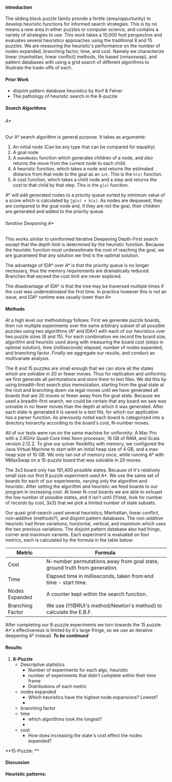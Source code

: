 #### introduction

The sliding block puzzle family provide a fertile {area/oppurtunity} to develop heuristic functions for informed search strategies. This is by no means a new area in either puzzles or computer science, and contains a variety of strategies to use. This work takes a 10,000 foot perspective and evaluates several heuristics approaches using the traditional 8 and 15 puzzles. We are measuring the heuristic's performance on the number of nodes expanded, branching factor, time, and cost. Namely we characterize linear {manhattan, linear conflict} methods, tile based {nmaxswap}, and pattern databases with using a grid search of different algorithms to illustrate the trade-offs of each.


#### Prior Work


- disjoint pattern database heuristics by Korf & Felner
- The pathology of heuristic search in the 8-puzzle

##### Search Algorithms

###### A*

Our A* search algorithm is general purpose. It takes as arguments:

  1. An initial node (Can be any type that can be compared for equality)
  2. A goal node
  3. A `makeNodes` function which generates children of a node, and also returns
     the move from the current node to each child.
  4. A heuristic function, which takes a node and returns the estimated distance
     from that node to the goal as an `int`. This is the `h(x)` function.
  5. A cost function, which takes a child node and a step and returns the cost
     to that child by that step. This is the `g(x)` function.

A* will add generated nodes to a priority queue sorted by minimum value of a
score which is calculated by `∑g(x) + h(x)`. As nodes are dequeued, they are
compared to the goal node and, if they are not the goal, their children are
generated and added to the priority queue.

###### Iterative Deepening A*

This works similar to uninformed Iterative Deepening Depth-First search except
that the depth limit is determined by the heuristic function. Because the
heuristic function must underestimate the cost of reaching the goal, we are
guaranteed that any solution we find is the optimal solution.

The advantage of IDA* over A* is that the priority queue is no longer necessary,
thus the memory requirements are dramatically reduced. Branches that exceed the
cost limit are never explored.

The disadvantage of IDA* is that the tree may be traversed multiple times if the
cost was underestimated the first time. In practice however this is not an
issue, and IDA* runtime was usually lower than A*

#### Methods

At a high level our methodology follows:
First we generate puzzle boards, then run multiple experiments over the same
arbitrary subset of all possible puzzles using two algorithms (A* and IDA*) with
each of our heuristics over two puzzle sizes (8 and 15).
For each combination we record the board size, algorithm and heuristic used
along with measuring the board cost (steps in optimal solution),
time (milliseconds) elapsed, number of nodes expanded, and branching factor.
Finally we aggregate our results, and conduct an multivariate analysis.

The 8 and 15 puzzles are small enough that we can store all the states which are
solvable in 20 or fewer moves. Thus for replication and uniformity we first
generate all permutations and store them to text files. We did this by using
breadth-first search plus memoization, starting from the goal state at the root
and branching down via legal moves until we have generated all boards that are
20 moves or fewer away from the goal state. Because we used a breadth-first
search, we could be certain that any board we saw was solvable in no fewer moves
than the depth at which it was generated.
After each state is generated it is saved to a text file, for which our
application has a parser function. As previously noted each board is categorized
into a directory heirarchy according to the board's cost, N-number moves.

All of our tests were run on the same machine for uniformity: A Mac Pro with a
2.8GHz Quad-Core Intel Xeon processor, 16 GB of RAM, and Scala version 2.12.2.
To give our solver flexibility with memory, we configured the Java Virtual
Machine to start with an initial heap size of 4 GB, and a max heap size of 10
GB. We only ran out of memory once, while running A* with NMaxSwap on a
15-puzzle board that was solvable in 20 moves.

The 3x3 board only has 181,400 possible states. Because of it's relatively small size our first 8 puzzle experiment used A*. We use the same set of boards for each of our experiments, varying only the algorithm and heuristic. After setting the algorithm and heuristic we feed boards to our program in increasing cost. At lower N-cost boards we are able to exhuast the low number of possible states, and it isn't until {!!!stat, look for number of records by cost, 3x3} that we pick a limited number of state subsets.

Our quasi grid-search used several heuristics; Manhattan, linear conflict, non-additive {methods?}, and disjoint pattern databases. The non-additive heuristic had three variations; horizontal, vertical, and maximum which uses the two previous variations. The disjoint pattern database also had fringe, corner and maximum variants. Each experiment is evaluated on four metrics, each is calculated by the formula in the table below:

| Metric | Formula |
|---|---|
| Cost | N-number permutations away from goal state, ground truth from generation. |
| Time | Elapsed time in milliseconds, taken from end time - start time. |
| Nodes Expanded | A counter kept within the search function. |
| Branching Factor | We use {!!!@RUI's method/Newton's method} to calculate the E.B.F. |

After completing our 8-puzzle experiments we turn towards the 15 puzzle. A*'s effectiveness is limited by it's large fringe, so we use an iterative deepening A* instead. ***To be continued***


#### Results

1. **8-Puzzle**
	- Descriptive statistics
		* Number of experiments for each algo, heuristic
		* number of experiments that didn't complete within their time frame
		* Distributions of each metric
	- nodes expanded
		* Which heuristics have the highest node expansions? Lowest?
		*
	- branching factor
	- time
		* which algorithms took the longest?
		*
	- cost
		* How does increasing the state's cost effect the nodes expanded?


**15-Puzzle: **

#### Discussion

**Heuristic patterns:**
